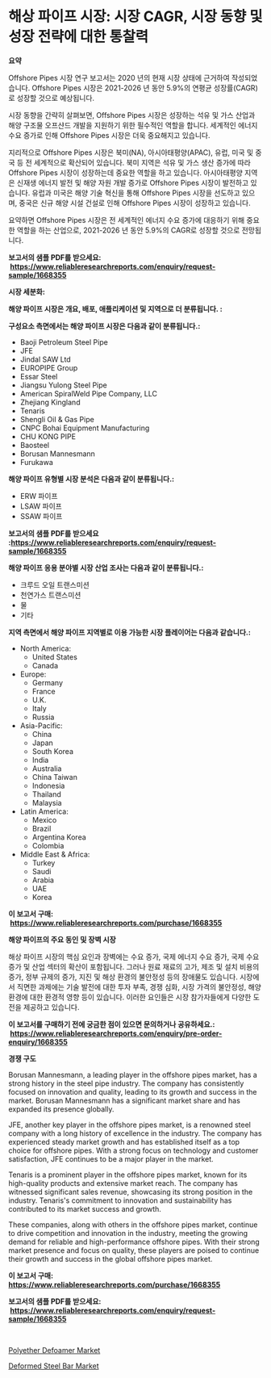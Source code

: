 <p><h1>해상 파이프 시장: 시장 CAGR, 시장 동향 및 성장 전략에 대한 통찰력</h1></p><p><strong>요약</strong></p>
<p><p>Offshore Pipes 시장 연구 보고서는 2020 년의 현재 시장 상태에 근거하여 작성되었습니다. Offshore Pipes 시장은 2021-2026 년 동안 5.9%의 연평균 성장률(CAGR)로 성장할 것으로 예상됩니다.</p><p>시장 동향을 간략히 살펴보면, Offshore Pipes 시장은 성장하는 석유 및 가스 산업과 해양 구조물 오프샨드 개발을 지원하기 위한 필수적인 역할을 합니다. 세계적인 에너지 수요 증가로 인해 Offshore Pipes 시장은 더욱 중요해지고 있습니다.</p><p>지리적으로 Offshore Pipes 시장은 북미(NA), 아시아태평양(APAC), 유럽, 미국 및 중국 등 전 세계적으로 확산되어 있습니다. 북미 지역은 석유 및 가스 생산 증가에 따라 Offshore Pipes 시장이 성장하는데 중요한 역할을 하고 있습니다. 아시아태평양 지역은 신재생 에너지 발전 및 해양 자원 개발 증가로 Offshore Pipes 시장이 발전하고 있습니다. 유럽과 미국은 해양 기술 혁신을 통해 Offshore Pipes 시장을 선도하고 있으며, 중국은 신규 해양 시설 건설로 인해 Offshore Pipes 시장이 성장하고 있습니다.</p><p>요약하면 Offshore Pipes 시장은 전 세계적인 에너지 수요 증가에 대응하기 위해 중요한 역할을 하는 산업으로, 2021-2026 년 동안 5.9%의 CAGR로 성장할 것으로 전망됩니다.</p></p>
<p><strong>보고서의 샘플 PDF를 받으세요: &nbsp;<a href="https://www.reliableresearchreports.com/enquiry/request-sample/1668355">https://www.reliableresearchreports.com/enquiry/request-sample/1668355</a></strong></p>
<p><strong>시장 세분화:</strong></p>
<p><strong> 해양 파이프 시장은 개요, 배포, 애플리케이션 및 지역으로 더 분류됩니다. :</strong></p>
<p><strong>구성요소 측면에서는 해양 파이프 시장은 다음과 같이 분류됩니다.:</strong></p>
<p><ul><li>Baoji Petroleum Steel Pipe</li><li>JFE</li><li>Jindal SAW Ltd</li><li>EUROPIPE Group</li><li>Essar Steel</li><li>Jiangsu Yulong Steel Pipe</li><li>American SpiralWeld Pipe Company, LLC</li><li>Zhejiang Kingland</li><li>Tenaris</li><li>Shengli Oil & Gas Pipe</li><li>CNPC Bohai Equipment Manufacturing</li><li>CHU KONG PIPE</li><li>Baosteel</li><li>Borusan Mannesmann</li><li>Furukawa</li></ul></p>
<p><strong> 해양 파이프 유형별 시장 분석은 다음과 같이 분류됩니다.:</strong></p>
<p><ul><li>ERW 파이프</li><li>LSAW 파이프</li><li>SSAW 파이프</li></ul></p>
<p><strong>보고서의 샘플 PDF를 받으세요 :<a href="https://www.reliableresearchreports.com/enquiry/request-sample/1668355">https://www.reliableresearchreports.com/enquiry/request-sample/1668355</a></strong></p>
<p><strong> 해양 파이프 응용 분야별 시장 산업 조사는 다음과 같이 분류됩니다.:</strong></p>
<p><ul><li>크루드 오일 트랜스미션</li><li>천연가스 트랜스미션</li><li>물</li><li>기타</li></ul></p>
<p><strong>지역 측면에서 해양 파이프 지역별로 이용 가능한 시장 플레이어는 다음과 같습니다.:</strong></p>
<p><ul>
    <li>
        North America:
        <ul>
            <li>United States</li>
            <li>Canada</li>
        </ul>
    </li>
    <li>
        Europe:
        <ul>
            <li>Germany</li>
            <li>France</li>
            <li>U.K.</li>
            <li>Italy</li>
            <li>Russia</li>
        </ul>
    </li>
    <li>
        Asia-Pacific:
        <ul>
            <li>China</li>
            <li>Japan</li>
            <li>South Korea</li>
            <li>India</li>
            <li>Australia</li>
            <li>China Taiwan</li>
            <li>Indonesia</li>
            <li>Thailand</li>
            <li>Malaysia</li>
        </ul>
    </li>
    <li>
        Latin America:
        <ul>
            <li>Mexico</li>
            <li>Brazil</li>
            <li>Argentina Korea</li>
            <li>Colombia</li>
        </ul>
    </li>
    <li>
        Middle East & Africa:
        <ul>
            <li>Turkey</li>
            <li>Saudi</li>
            <li>Arabia</li>
            <li>UAE</li>
            <li>Korea</li>
        </ul>
    </li>
    </ul></p>
<p><strong>이 보고서 구매: &nbsp;<a href="https://www.reliableresearchreports.com/purchase/1668355">https://www.reliableresearchreports.com/purchase/1668355</a></strong></p>
<p><strong>해양 파이프의 주요 동인 및 장벽 시장</strong></p>
<p><p>해상 파이프 시장의 핵심 요인과 장벽에는 수요 증가, 국제 에너지 수요 증가, 국제 수요 증가 및 산업 섹터의 확산이 포함됩니다. 그러나 원료 재료의 고가, 제조 및 설치 비용의 증가, 정부 규제의 증가, 지진 및 해상 환경의 불안정성 등의 장애물도 있습니다. 시장에서 직면한 과제에는 기술 발전에 대한 투자 부족, 경쟁 심화, 시장 가격의 불안정성, 해양 환경에 대한 환경적 영향 등이 있습니다. 이러한 요인들은 시장 참가자들에게 다양한 도전을 제공하고 있습니다.</p></p>
<p><strong>이 보고서를 구매하기 전에 궁금한 점이 있으면 문의하거나 공유하세요.: &nbsp;<a href="https://www.reliableresearchreports.com/enquiry/pre-order-enquiry/1668355">https://www.reliableresearchreports.com/enquiry/pre-order-enquiry/1668355</a></strong></p>
<p><strong>경쟁 구도</strong></p>
<p><p>Borusan Mannesmann, a leading player in the offshore pipes market, has a strong history in the steel pipe industry. The company has consistently focused on innovation and quality, leading to its growth and success in the market. Borusan Mannesmann has a significant market share and has expanded its presence globally.</p><p>JFE, another key player in the offshore pipes market, is a renowned steel company with a long history of excellence in the industry. The company has experienced steady market growth and has established itself as a top choice for offshore pipes. With a strong focus on technology and customer satisfaction, JFE continues to be a major player in the market.</p><p>Tenaris is a prominent player in the offshore pipes market, known for its high-quality products and extensive market reach. The company has witnessed significant sales revenue, showcasing its strong position in the industry. Tenaris's commitment to innovation and sustainability has contributed to its market success and growth.</p><p>These companies, along with others in the offshore pipes market, continue to drive competition and innovation in the industry, meeting the growing demand for reliable and high-performance offshore pipes. With their strong market presence and focus on quality, these players are poised to continue their growth and success in the global offshore pipes market.</p></p>
<p><strong>이 보고서 구매: &nbsp; <a href="https://www.reliableresearchreports.com/purchase/1668355">https://www.reliableresearchreports.com/purchase/1668355</a></strong></p>
<p><strong>보고서의 샘플 PDF를 받으세요: &nbsp;<a href="https://www.reliableresearchreports.com/enquiry/request-sample/1668355">https://www.reliableresearchreports.com/enquiry/request-sample/1668355</a></strong><strong></strong></p>
<p>&nbsp;</p>
<p><p><a href="https://invited-way-688.notion.site/Polyether-Defoamer-Market-Analysis-Examines-its-Scope-on-Growth-Opportunities-and-Forecasted-Trends-6a107dc29f3840208aa40255877fa8c9">Polyether Defoamer Market</a></p><p><a href="https://butternut-bug-553.notion.site/Global-Deformed-Steel-Bar-Market-by-Types-Applications-and-Major-Players-with-Regional-Growth-Rat-3ce180be953946ebb6dbd05ad3457846">Deformed Steel Bar Market</a></p></p>